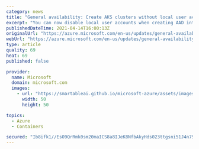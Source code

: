 ```yaml
---
category: news
title: "General availability: Create AKS clusters without local user accounts "
excerpt: "You can now disable local user accounts when creating AAD integrated AKS clusters. "
publishedDateTime: 2021-04-14T16:00:13Z
originalUrl: "https://azure.microsoft.com/en-us/updates/general-availability-create-aks-clusters-without-local-user-accounts/"
webUrl: "https://azure.microsoft.com/en-us/updates/general-availability-create-aks-clusters-without-local-user-accounts/"
type: article
quality: 69
heat: 69
published: false

provider:
  name: Microsoft
  domain: microsoft.com
  images:
    - url: "https://smartableai.github.io/microsoft-azure/assets/images/organizations/microsoft.com-50x50.jpg"
      width: 50
      height: 50

topics:
  - Azure
  - Containers

secured: "Ib8ifk1//EsO9QrRmk0sm20maICS8a8IJeK8NfbAkyHds023ttgsni51J4n7SNZAqKCEtBdjLgmjD4WCjUCTbIVsEtKuaC/9Jw6Nt6AxKjorHGPonY9trk+hBKJoakqLyYb48euJzNG299AWyaw62JCJbNQyz9M1kyU5qyDK2GGCFJ5B0EtxGVJrCYny3lGmHAPN7KuXhWQd2wIqNUdjeOqz1B6CauKTgjJcytXAtJCqO62o85oP9jVfOxosByJHZVf6fu93A29WhJlyM4tkbajzgMzSyqxHX4bu57t76TSBB5IDflvPwizoJHBN/Ba2Amu22HTk0kp8ueO6mYuzxhGV8QGOFqsgythqr/Sy77s=;cVgVD//kv4KbiNHWooZAzg=="
---
```


